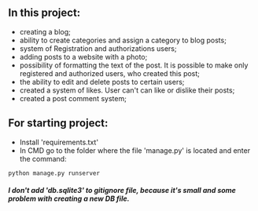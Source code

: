 ## In this project: 
- creating a blog;
- ability to create categories and assign a category to blog posts;
- system of Registration and authorizations users;
- adding posts to a website with a photo;
- possibility of formatting the text of the post. It is possible to make only registered and authorized users, who created this post;
- the ability to edit and delete posts to certain users;
- created a system of likes. User can't can like or dislike their posts;
- created a post comment system;

## For starting project: 
- Install 'requirements.txt'
- In CMD go to the folder where the file 'manage.py' is located and enter the command:
```
python manage.py runserver
```

##### I don't add 'db.sqlite3' to gitignore file, because it's small and some problem with creating a new DB file.
